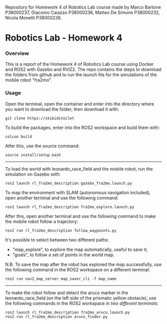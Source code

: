 Repository for Homework 4 of Robotics Lab course made by Marco Bartone P38000237, Giacomo Caiazzo P38000236, Matteo De Simone P38000232, Nicola Monetti P38000238.

# Robotics Lab - Homework 4

### Overview
This is a report of the Homework 4 of Robotics Lab course using Docker and ROS2 with Gazebo and RVIZ2. The repo contains the steps to download the folders from github and to run the launch file for the simulations of the mobile robot "fra2mo".

### Usage

Open the terminal, open the container and enter into the directory where you want to download the folder, then download it with:

	git clone https://skibiditoilet

To build the packages, enter into the ROS2 workspace and build them with:

	colcon build

Atfer this, use the source command:

	source install/setup.bash

--------------------------------

To load the world with leonardo_race_field and the mobile robot, run the simulation on Gazebo with:

	ros2 launch rl_fra2mo_description gazebo_fra2mo.launch.py

To map the environment with SLAM (autonomous navigation included), open another terminal and use the following command:

	ros2 launch rl_fra2mo_description fra2mo_explore.launch.py

After this, open another terminal and use the following command to make the mobile robot follow a trajectory:
      
	ros2 run rl_fra2mo_description follow_waypoints.py

It's possible to select between two different paths:
-  "map_explore", to explore the map automatically, useful to save it;
-  "goals", to follow a set of points in the world map.


N.B. To save the map after the robot has explored the map successfully, use the following command in the ROS2 workspace on a different terminal:

	ros2 run nav2_map_server map_saver_cli -f map_name

--------------------------------

To make the robot follow and detect the aruco marker in the leonardo_race_field (on the left side of the prismatic yellow obstacle), use the following commands in the ROS2 workspace *in two different terminals*:

	ros2 launch rl_fra2mo_description fra2mo_aruco.launch.py
	ros2 run rl_fra2mo_description aruco_finder.py

      
